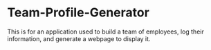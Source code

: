 # Team-Profile-Generator
This is for an application used to build a team of employees, log their information, and generate a webpage to display it.
